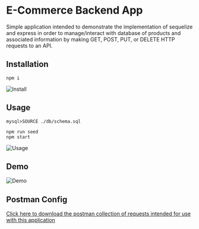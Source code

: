 # E-Commerce Backend App
Simple application intended to demonstrate the implementation of sequelize and express in order to manage/interact with database of products and associated information by making GET, POST, PUT, or DELETE HTTP requests to an API.

## Installation
```
npm i
```
![Install](https://github.com/j-goldrath/e-commerce-backend/blob/main/assets/images/e-commerce-backend-install.gif?raw=true)

## Usage
```
mysql>SOURCE ./db/schema.sql
```
```
npm run seed
npm start
```
![Usage](https://github.com/j-goldrath/e-commerce-backend/blob/main/assets/images/e-commerce-backend-usage.gif?raw=true)

## Demo
![Demo](https://github.com/j-goldrath/e-commerce-backend/blob/main/assets/images/e-commerce-backend-demo.gif?raw=true)

## Postman Config
[Click here to download the postman collection of requests intended for use with this application](https://github.com/j-goldrath/e-commerce-backend/blob/main/assets/postman-collections/E-Commerce-Backend-App.postman_collection.json)
